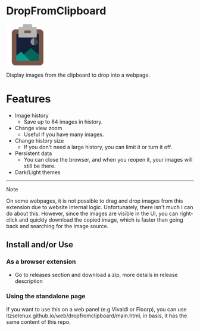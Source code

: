 # DropFromClipboard

<img src="icon128.png" alt="DropFromClipboard Logo" width="111px" />

Display images from the clipboard to drop into a webpage.

# Features
- Image history
  - Save up to 64 images in history.
- Change view zoom
  - Useful if you have many images.
- Change history size
  - If you don't need a large history, you can limit it or turn it off.
- Persistent data
  - You can close the browser, and when you reopen it, your images will still be there.
- Dark/Light themes
- ---

> [!NOTE]
> On some webpages, it is not possible to drag and drop images from this extension due to website internal logic. Unfortunately, there isn't much I can do about this. However, since the images are visible in the UI, you can right-click and quickly download the copied image, which is faster than going back and searching for the image source.

## Install and/or Use

### As a browser extension

- Go to releases section and download a zip, more details in release description

### Using the standalone page

If you want to use this on a web panel (e.g Vivaldi or Floorp), you can use itzselenux.github.io/web/dropfromclipboard/main.html, in basis, it has the same content of this repo.